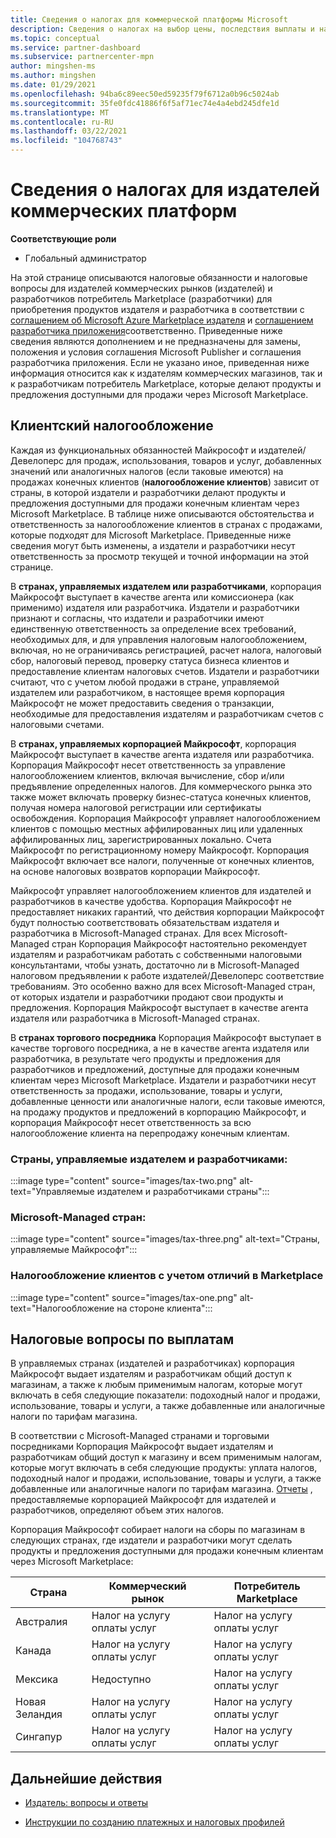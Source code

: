 ```yaml
---
title: Сведения о налогах для коммерческой платформы Microsoft
description: Сведения о налогах на выбор цены, последствия выплаты и налоговую ответственность для стран и регионов распространения.
ms.topic: conceptual
ms.service: partner-dashboard
ms.subservice: partnercenter-mpn
author: mingshen-ms
ms.author: mingshen
ms.date: 01/29/2021
ms.openlocfilehash: 94ba6c89eec50ed59235f79f6712a0b96c5024ab
ms.sourcegitcommit: 35fe0fdc41886f6f5af71ec74e4a4ebd245dfe1d
ms.translationtype: MT
ms.contentlocale: ru-RU
ms.lasthandoff: 03/22/2021
ms.locfileid: "104768743"
---
```

# <a name="tax-details-for-commercial-marketplace-publishers"></a>Сведения о налогах для издателей коммерческих платформ

**Соответствующие роли**

- Глобальный администратор

На этой странице описываются налоговые обязанности и налоговые вопросы для издателей коммерческих рынков (издателей) и разработчиков потребитель Marketplace (разработчики) для приобретения продуктов издателя и разработчика в соответствии с [соглашением об Microsoft Azure Marketplace издателя](https://go.microsoft.com/fwlink/p/?LinkID=699560) и [соглашением разработчика приложения](https://query.prod.cms.rt.microsoft.com/cms/api/am/binary/RE4o4bH)соответственно. Приведенные ниже сведения являются дополнением и не предназначены для замены, положения и условия соглашения Microsoft Publisher и соглашения разработчика приложения. Если не указано иное, приведенная ниже информация относится как к издателям коммерческих магазинов, так и к разработчикам потребитель Marketplace, которые делают продукты и предложения доступными для продажи через Microsoft Marketplace. 

## <a name="end-customer-taxation"></a>Клиентский налогообложение

Каждая из функциональных обязанностей Майкрософт и издателей/Девелоперс для продаж, использования, товаров и услуг, добавленных значений или аналогичных налогов (если таковые имеются) на продажах конечных клиентов (**налогообложение клиентов**) зависит от страны, в которой издатели и разработчики делают продукты и предложения доступными для продажи конечным клиентам через Microsoft Marketplace. В таблице ниже описываются обстоятельства и ответственность за налогообложение клиентов в странах с продажами, которые подходят для Microsoft Marketplace. Приведенные ниже сведения могут быть изменены, а издатели и разработчики несут ответственность за просмотр текущей и точной информации на этой странице.

В **странах, управляемых издателем или разработчиками**, корпорация Майкрософт выступает в качестве агента или комиссионера (как применимо) издателя или разработчика. Издатели и разработчики признают и согласны, что издатели и разработчики имеют единственную ответственность за определение всех требований, необходимых для, и для управления налоговым налогообложением, включая, но не ограничиваясь регистрацией, расчет налога, налоговый сбор, налоговый перевод, проверку статуса бизнеса клиентов и предоставление клиентам налоговых счетов. Издатели и разработчики считают, что с учетом любой продажи в стране, управляемой издателем или разработчиком, в настоящее время корпорация Майкрософт не может предоставить сведения о транзакции, необходимые для предоставления издателям и разработчикам счетов с налоговыми счетами. 

В **странах, управляемых корпорацией Майкрософт**, корпорация Майкрософт выступает в качестве агента издателя или разработчика. Корпорация Майкрософт несет ответственность за управление налогообложением клиентов, включая вычисление, сбор и/или предъявление определенных налогов. Для коммерческого рынка это также может включать проверку бизнес-статуса конечных клиентов, получая номера налоговой регистрации или сертификаты освобождения. Корпорация Майкрософт управляет налогообложением клиентов с помощью местных аффилированных лиц или удаленных аффилированных лиц, зарегистрированных локально. Счета Майкрософт по регистрационному номеру Майкрософт. Корпорация Майкрософт включает все налоги, полученные от конечных клиентов, на основе налоговых возвратов корпорации Майкрософт.

Майкрософт управляет налогообложением клиентов для издателей и разработчиков в качестве удобства. Корпорация Майкрософт не предоставляет никаких гарантий, что действия корпорации Майкрософт будут полностью соответствовать обязательствам издателя и разработчика в Microsoft-Managed странах. Для всех Microsoft-Managed стран Корпорация Майкрософт настоятельно рекомендует издателям и разработчикам работать с собственными налоговыми консультантами, чтобы узнать, достаточно ли в Microsoft-Managed налоговом предъявлении к работе издателей/Девелоперс соответствие требованиям. Это особенно важно для всех Microsoft-Managed стран, от которых издатели и разработчики продают свои продукты и предложения. Корпорация Майкрософт выступает в качестве агента издателя или разработчика в Microsoft-Managed странах.

В **странах торгового посредника** Корпорация Майкрософт выступает в качестве торгового посредника, а не в качестве агента издателя или разработчика, в результате чего продукты и предложения для разработчиков и предложений, доступные для продажи конечным клиентам через Microsoft Marketplace. Издатели и разработчики несут ответственность за продажи, использование, товары и услуги, добавленные ценности или аналогичные налоги, если таковые имеются, на продажу продуктов и предложений в корпорацию Майкрософт, и корпорация Майкрософт несет ответственность за всю налогообложение клиента на перепродажу конечным клиентам.


### <a name="publisherdeveloper-managed-countries"></a>Страны, управляемые издателем и разработчиками: 

:::image type="content" source="images/tax-two.png" alt-text="Управляемые издателем и разработчиками страны":::

### <a name="microsoft-managed-countries"></a>Microsoft-Managed стран:

:::image type="content" source="images/tax-three.png" alt-text="Страны, управляемые Майкрософт":::

### <a name="end-customer-taxation-with-differences-in-marketplace"></a>Налогообложение клиентов с учетом отличий в Marketplace

:::image type="content" source="images/tax-one.png" alt-text="Налогообложение на стороне клиента":::

## <a name="tax-considerations-on-payouts"></a>Налоговые вопросы по выплатам

В управляемых странах (издателей и разработчиках) корпорация Майкрософт выдает издателям и разработчикам общий доступ к магазинам, а также к любым применимым налогам, которые могут включать в себя следующие показатели: подоходный налог и продажи, использование, товары и услуги, а также добавленные или аналогичные налоги по тарифам магазина.

В соответствии с Microsoft-Managed странами и торговыми посредниками Корпорация Майкрософт выдает издателям и разработчикам общий доступ к магазину и всем применимым налогам, которые могут включать в себя следующие продукты: уплата налогов, подоходный налог и продажи, использование, товары и услуги, а также добавленные или аналогичные налоги по тарифам магазина. [Отчеты](payout-statement.md) , предоставляемые корпорацией Майкрософт для издателей и разработчиков, определяют объем этих налогов. 

Корпорация Майкрософт собирает налоги на сборы по магазинам в следующих странах, где издатели и разработчики могут сделать продукты и предложения доступными для продажи конечным клиентам через Microsoft Marketplace:

|**Страна**|**Коммерческий рынок**|**Потребитель Marketplace**|
|----------------|-----------------------------|-----------------------|
|Австралия|Налог на услугу оплаты услуг|Налог на услугу оплаты услуг|
|Канада|Налог на услугу оплаты услуг|Налог на услугу оплаты услуг|
|Мексика|Недоступно|Налог на услугу оплаты услуг|
|Новая Зеландия|Налог на услугу оплаты услуг|Налог на услугу оплаты услуг|
|Сингапур|Налог на услугу оплаты услуг|Налог на услугу оплаты услуг|


## <a name="next-steps"></a>Дальнейшие действия

- [Издатель: вопросы и ответы](/azure/marketplace/marketplace-faq-publisher-guide) 

- [Инструкции по созданию платежных и налоговых профилей](./set-up-your-payout-account.md?context=%2fazure%2fmarketplace%2fcontext%2fcontext#create-a-payment-profile)